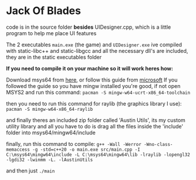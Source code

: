 # Jack Of Blades

code is in the source folder **besides** UIDesigner.cpp, which is a little program to help me place UI features

The 2 executables `main.exe` (the game) and `UIDesigner.exe` ive compiled with static-libc++ and static-libgcc and all the necessary dll's are included, they are in the static executables folder

**If you need to compile it on your machine so it will work heres how:**

Download msys64 from [here](https://www.msys2.org/), or follow this guide from [microsoft](https://code.visualstudio.com/docs/cpp/config-mingw)
If you followed the guide so you have mingw installed you're good, if not open MSYS2 and run this command:
`pacman -S mingw-w64-ucrt-x86_64-toolchain`

then you need to run this command for raylib (the graphics library I use):
`pacman -S mingw-w64-x86_64-raylib`

and finally theres an included zip folder called 'Austin Utils', its my custom utility library and all you have to do is drag all the files inside the 'include' folder into msys64/mingw64/include

finally, run this command to compile:
`g++ -Wall -Werror -Wno-class-memaccess -g -std=c++20 -o main.exe src/main.cpp -I C:\msys64\mingw64\include -L C:\msys64\mingw64\lib -lraylib -lopengl32 -lgdi32 -lwinmm -L. -lAustinUtils`

and then just `./main`
